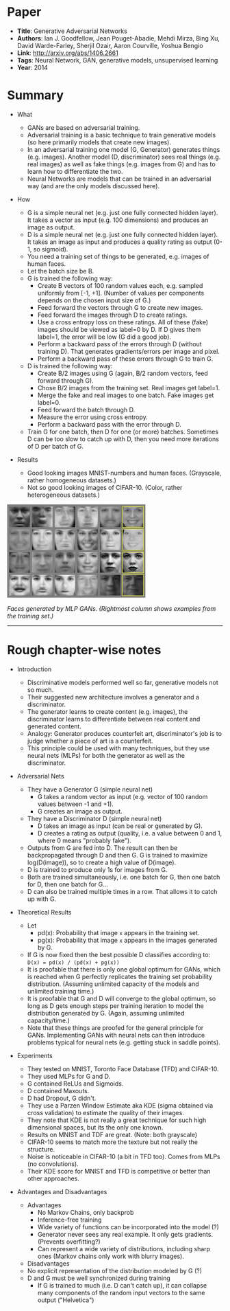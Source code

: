 # Paper

* **Title**: Generative Adversarial Networks
* **Authors**: Ian J. Goodfellow, Jean Pouget-Abadie, Mehdi Mirza, Bing Xu, David Warde-Farley, Sherjil Ozair, Aaron Courville, Yoshua Bengio
* **Link**: http://arxiv.org/abs/1406.2661
* **Tags**: Neural Network, GAN, generative models, unsupervised learning
* **Year**: 2014

# Summary

* What
  * GANs are based on adversarial training.
  * Adversarial training is a basic technique to train generative models (so here primarily models that create new images).
  * In an adversarial training one model (G, Generator) generates things (e.g. images). Another model (D, discriminator) sees real things (e.g. real images) as well as fake things (e.g. images from G) and has to learn how to differentiate the two.
  * Neural Networks are models that can be trained in an adversarial way (and are the only models discussed here).

* How
  * G is a simple neural net (e.g. just one fully connected hidden layer). It takes a vector as input (e.g. 100 dimensions) and produces an image as output.
  * D is a simple neural net (e.g. just one fully connected hidden layer). It takes an image as input and produces a quality rating as output (0-1, so sigmoid).
  * You need a training set of things to be generated, e.g. images of human faces.
  * Let the batch size be B.
  * G is trained the following way:
    * Create B vectors of 100 random values each, e.g. sampled uniformly from [-1, +1]. (Number of values per components depends on the chosen input size of G.)
    * Feed forward the vectors through G to create new images.
    * Feed forward the images through D to create ratings.
    * Use a cross entropy loss on these ratings. All of these (fake) images should be viewed as label=0 by D. If D gives them label=1, the error will be low (G did a good job).
    * Perform a backward pass of the errors through D (without training D). That generates gradients/errors per image and pixel.
    * Perform a backward pass of these errors through G to train G.
  * D is trained the following way:
    * Create B/2 images using G (again, B/2 random vectors, feed forward through G).
    * Chose B/2 images from the training set. Real images get label=1.
    * Merge the fake and real images to one batch. Fake images get label=0.
    * Feed forward the batch through D.
    * Measure the error using cross entropy.
    * Perform a backward pass with the error through D.
  * Train G for one batch, then D for one (or more) batches. Sometimes D can be too slow to catch up with D, then you need more iterations of D per batch of G.

* Results
  * Good looking images MNIST-numbers and human faces. (Grayscale, rather homogeneous datasets.)
  * Not so good looking images of CIFAR-10. (Color, rather heterogeneous datasets.)


![Generated Faces](images/Generative_Adversarial_Networks__faces.jpg?raw=true "Generated Faces")

*Faces generated by MLP GANs. (Rightmost column shows examples from the training set.)*

-------------------------

# Rough chapter-wise notes

* Introduction
  * Discriminative models performed well so far, generative models not so much.
  * Their suggested new architecture involves a generator and a discriminator.
  * The generator learns to create content (e.g. images), the discriminator learns to differentiate between real content and generated content.
  * Analogy: Generator produces counterfeit art, discriminator's job is to judge whether a piece of art is a counterfeit.
  * This principle could be used with many techniques, but they use neural nets (MLPs) for both the generator as well as the discriminator.
 
* Adversarial Nets
  * They have a Generator G (simple neural net)
    * G takes a random vector as input (e.g. vector of 100 random values between -1 and +1).
    * G creates an image as output.
  * They have a Discriminator D (simple neural net)
    * D takes an image as input (can be real or generated by G).
    * D creates a rating as output (quality, i.e. a value between 0 and 1, where 0 means "probably fake").
  * Outputs from G are fed into D. The result can then be backpropagated through D and then G. G is trained to maximize log(D(image)), so to create a high value of D(image).
  * D is trained to produce only 1s for images from G.
  * Both are trained simultaneously, i.e. one batch for G, then one batch for D, then one batch for G...
  * D can also be trained multiple times in a row. That allows it to catch up with G.

* Theoretical Results
  * Let
    * pd(x): Probability that image `x` appears in the training set.
    * pg(x): Probability that image `x` appears in the images generated by G.
  * If G is now fixed then the best possible D classifies according to: `D(x) = pd(x) / (pd(x) + pg(x))`
  * It is proofable that there is only one global optimum for GANs, which is reached when G perfectly replicates the training set probability distribution. (Assuming unlimited capacity of the models and unlimited training time.)
  * It is proofable that G and D will converge to the global optimum, so long as D gets enough steps per training iteration to model the distribution generated by G. (Again, assuming unlimited capacity/time.)
  * Note that these things are proofed for the general principle for GANs. Implementing GANs with neural nets can then introduce problems typical for neural nets (e.g. getting stuck in saddle points).

* Experiments
  * They tested on MNIST, Toronto Face Database (TFD) and CIFAR-10.
  * They used MLPs for G and D.
  * G contained ReLUs and Sigmoids.
  * D contained Maxouts.
  * D had Dropout, G didn't.
  * They use a Parzen Window Estimate aka KDE (sigma obtained via cross validation) to estimate the quality of their images.
  * They note that KDE is not really a great technique for such high dimensional spaces, but its the only one known.
  * Results on MNIST and TDF are great. (Note: both grayscale)
  * CIFAR-10 seems to match more the texture but not really the structure.
  * Noise is noticeable in CIFAR-10 (a bit in TFD too). Comes from MLPs (no convolutions).
  * Their KDE score for MNIST and TFD is competitive or better than other approaches.

* Advantages and Disadvantages
  * Advantages
    * No Markov Chains, only backprob
    * Inference-free training
    * Wide variety of functions can be incorporated into the model (?)
    * Generator never sees any real example. It only gets gradients. (Prevents overfitting?)
    * Can represent a wide variety of distributions, including sharp ones (Markov chains only work with blurry images).
   * Disadvantages
    * No explicit representation of the distribution modeled by G (?)
    * D and G must be well synchronized during training
      * If G is trained to much (i.e. D can't catch up), it can collapse many components of the random input vectors to the same output ("Helvetica")


